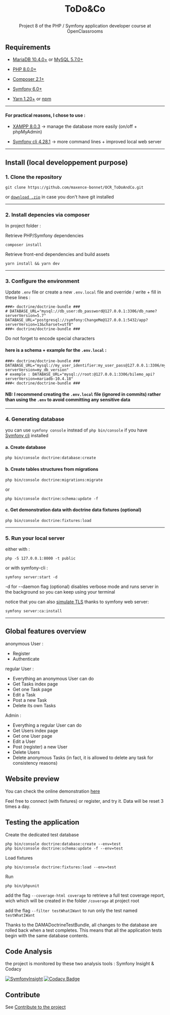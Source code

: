 # <p align="center">ToDo&Co</p>
<p align="center">Project 8 of the PHP / Symfony application developer course at OpenClassrooms</p>

## Requirements

- [MariaDB 10.4.0+](https://go.mariadb.com/) or [MySQL 5.7.0+](https://www.mysql.com/)

- [PHP 8.0.0+](https://www.php.net/) 

- [Composer 2.1+](https://getcomposer.org/) 

- [Symfony 6.0+](https://symfony.com/)

- [Yarn 1.20+](https://yarnpkg.com/) or [npm](https://www.npmjs.com/package/npm)

---

#### For practical reasons, I chose to use :

- [XAMPP 8.0.3](https://www.apachefriends.org/fr/index.html) -> manage the database more easily (on/off + phpMyAdmin)

- [Symfony cli 4.28.1](https://symfony.com/download) -> more command lines + improved local web server

---


## Install (local developpement purpose)

### 1. Clone the repository


```
git clone https://github.com/maxence-bonnet/OCR_ToDoAndCo.git
```

or [`download .zip`](https://github.com/maxence-bonnet/OCR_ToDoAndCo/archive/refs/heads/master.zip) in case you don't have git installed

---

### 2. Install depencies via composer

In project folder :

Retrieve PHP/Symfony dependencies
```
composer install
```

Retrieve front-end dependencies and build assets
```
yarn install && yarn dev
```
---

### 3. Configure the environment

Update `.env` file or create a new `.env.local` file and override / write + fill in these lines : 

```env
###> doctrine/doctrine-bundle ###
# DATABASE_URL="mysql://db_user:db_password@127.0.0.1:3306/db_name?serverVersion=5.7"
DATABASE_URL="postgresql://symfony:ChangeMe@127.0.0.1:5432/app?serverVersion=13&charset=utf8"
###< doctrine/doctrine-bundle ###
```
Do not forget to encode special characters

#### here is a schema + example for the `.env.local` :

```env.local
###> doctrine/doctrine-bundle ###
DATABASE_URL="mysql://my_user_identifier:my_user_pass@127.0.0.1:3306/my_db_name?serverVersion=my_db_version"
# exemple : DATABASE_URL="mysql://root:@127.0.0.1:3306/bilemo_api?serverVersion=mariadb-10.4.18"
###< doctrine/doctrine-bundle ###
```

#### NB: I recommend creating the `.env.local` file (ignored in commits) rather than using the `.env` to avoid committing any sensitive data

---

### 4. Generating database

you can use `symfony console` instead of `php bin/console` if you have [Symfony cli](https://symfony.com/download) installed

#### a. Create database

```
php bin/console doctrine:database:create
```

#### b. Create tables structures from migrations

```
php bin/console doctrine:migrations:migrate
```
or

```
php bin/console doctrine:schema:update -f
```

#### c. Get demonstration data with doctrine data fixtures (optional)

```
php bin/console doctrine:fixtures:load
```

---

### 5. Run your local server

either with :

```
php -S 127.0.0.1:8000 -t public
```

or with symfony-cli :

```
symfony server:start -d
```
-d for --daemon flag (optional) disables verbose mode and runs server in the background so you can keep using your terminal

notice that you can also [simulate TLS](https://symfony.com/doc/current/setup/symfony_server.html#enabling-tls) thanks to symfony web server:

```
symfony server:ca:install
```

---
## Global features overview
anonymous User :
  - Register
  - Authenticate

regular User :
  - Everything an anonymous User can do
  - Get Tasks index page
  - Get one Task page
  - Edit a Task
  - Post a new Task
  - Delete its own Tasks

Admin :
  - Everything a regular User can do
  - Get Users index page
  - Get one User page
  - Edit a User
  - Post (register) a new User
  - Delete Users
  - Delete anonymous Tasks (in fact, it is allowed to delete any task for consistency reasons)

## Website preview 

You can check the online demonstration [here](https://todoandco.maxence-bonnet.fr/)

Feel free to connect (with fixtures) or register, and try it. Data will be reset 3 times a day.

## Testing the application

Create the dedicated test database 

```
php bin/console doctrine:database:create --env=test
php bin/console doctrine:schema:update -f --env=test
```

Load fixtures
```
php bin/console doctrine:fixtures:load --env=test
```

Run 
```
php bin/phpunit
```

add the flag `--coverage-html coverage` to retrieve a full test coverage report, wich which will be created in the folder `/coverage` at project root

add the flag `--filter testWhatIWant` to run only the test named `testWhatIWant`

Thanks to the DAMADoctrineTestBundle, all changes to the database are rolled back when a test completes. This means that all the application tests begin with the same database contents.

## Code Analysis

the project is monitored by these two analysis tools : Symfony Insight & Codacy


[![SymfonyInsight](https://insight.symfony.com/projects/8eb64bf7-10ea-4567-b210-5c19163da852/small.svg)](https://insight.symfony.com/projects/8eb64bf7-10ea-4567-b210-5c19163da852)
[![Codacy Badge](https://app.codacy.com/project/badge/Grade/7a4f8c16a20142718284351695912537)](https://www.codacy.com/gh/maxence-bonnet/OCR_ToDoAndCo/dashboard?utm_source=github.com&amp;utm_medium=referral&amp;utm_content=maxence-bonnet/OCR_ToDoAndCo&amp;utm_campaign=Badge_Grade)

## Contribute

See [Contribute to the project](https://github.com/maxence-bonnet/OCR_ToDoAndCo/#readme)
